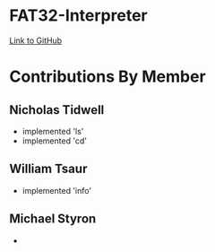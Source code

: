 # FAT32-Interpreter

[Link to GitHub](https://github.com/WTsaur/FAT32-Interpreter.git)

# Contributions By Member

## Nicholas Tidwell
* implemented 'ls'
* implemented 'cd'

## William Tsaur
* implemented 'info'

## Michael Styron
* 